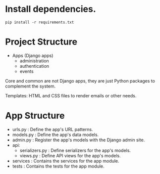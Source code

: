 # Install dependencies.

``
pip install -r requirements.txt
``

# Project Structure

- Apps (Django apps)
  - administration
  - authentication
  - events

Core and common are not Django apps, they are just Python packages to complement the system.

Templates: HTML and CSS files to render emails or other needs.

# App Structure

- urls.py : Define the app's URL patterns.
- models.py : Define the app's data models.
- admin.py : Register the app's models with the Django admin site.
- api:
    - serializers.py : Define serializers for the app's models.
    - views.py : Define API views for the app's models.
- services : Contains the services for the app module.
- tests : Contains the tests for the app module.

